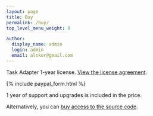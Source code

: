 ```yaml
---
layout: page
title: Buy
permalink: /buy/
top_level_menu_weight: 9

author:
  display_name: admin
  login: admin
  email: alskor@gmail.com
---
```


Task Adapter 1-year license. <a href="/license-agreement">View the license agreement</a>.

{% include paypal_form.html %}

1 year of support and upgrades is included in the price.

Alternatively, you can <a title="Access to source code" href="/access-to-source-code" target="_blank">buy access to the source code</a>.
